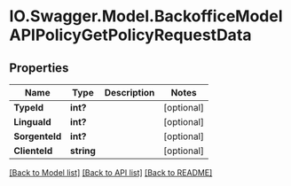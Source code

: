 # IO.Swagger.Model.BackofficeModelAPIPolicyGetPolicyRequestData
## Properties

Name | Type | Description | Notes
------------ | ------------- | ------------- | -------------
**TypeId** | **int?** |  | [optional] 
**LinguaId** | **int?** |  | [optional] 
**SorgenteId** | **int?** |  | [optional] 
**ClienteId** | **string** |  | [optional] 

[[Back to Model list]](../README.md#documentation-for-models) [[Back to API list]](../README.md#documentation-for-api-endpoints) [[Back to README]](../README.md)

